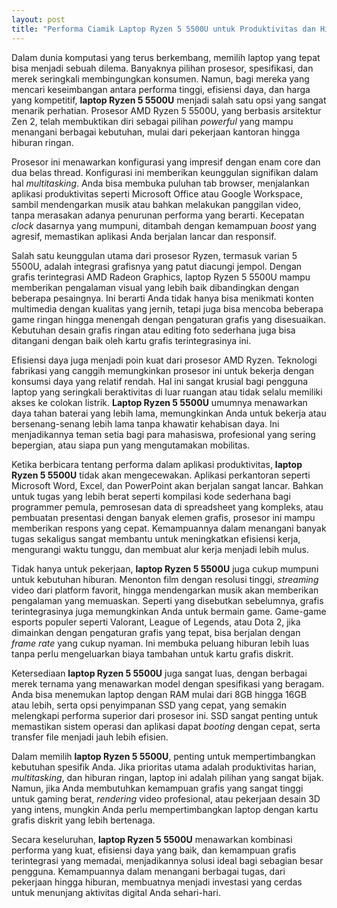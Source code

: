 ```yaml
---
layout: post
title: "Performa Ciamik Laptop Ryzen 5 5500U untuk Produktivitas dan Hiburan"
---
```


Dalam dunia komputasi yang terus berkembang, memilih laptop yang tepat bisa menjadi sebuah dilema. Banyaknya pilihan prosesor, spesifikasi, dan merek seringkali membingungkan konsumen. Namun, bagi mereka yang mencari keseimbangan antara performa tinggi, efisiensi daya, dan harga yang kompetitif, **laptop Ryzen 5 5500U** menjadi salah satu opsi yang sangat menarik perhatian. Prosesor AMD Ryzen 5 5500U, yang berbasis arsitektur Zen 2, telah membuktikan diri sebagai pilihan *powerful* yang mampu menangani berbagai kebutuhan, mulai dari pekerjaan kantoran hingga hiburan ringan.

Prosesor ini menawarkan konfigurasi yang impresif dengan enam core dan dua belas thread. Konfigurasi ini memberikan keunggulan signifikan dalam hal *multitasking*. Anda bisa membuka puluhan tab browser, menjalankan aplikasi produktivitas seperti Microsoft Office atau Google Workspace, sambil mendengarkan musik atau bahkan melakukan panggilan video, tanpa merasakan adanya penurunan performa yang berarti. Kecepatan *clock* dasarnya yang mumpuni, ditambah dengan kemampuan *boost* yang agresif, memastikan aplikasi Anda berjalan lancar dan responsif.

Salah satu keunggulan utama dari prosesor Ryzen, termasuk varian 5 5500U, adalah integrasi grafisnya yang patut diacungi jempol. Dengan grafis terintegrasi AMD Radeon Graphics, laptop Ryzen 5 5500U mampu memberikan pengalaman visual yang lebih baik dibandingkan dengan beberapa pesaingnya. Ini berarti Anda tidak hanya bisa menikmati konten multimedia dengan kualitas yang jernih, tetapi juga bisa mencoba beberapa game ringan hingga menengah dengan pengaturan grafis yang disesuaikan. Kebutuhan desain grafis ringan atau editing foto sederhana juga bisa ditangani dengan baik oleh kartu grafis terintegrasinya ini.

Efisiensi daya juga menjadi poin kuat dari prosesor AMD Ryzen. Teknologi fabrikasi yang canggih memungkinkan prosesor ini untuk bekerja dengan konsumsi daya yang relatif rendah. Hal ini sangat krusial bagi pengguna laptop yang seringkali beraktivitas di luar ruangan atau tidak selalu memiliki akses ke colokan listrik. **Laptop Ryzen 5 5500U** umumnya menawarkan daya tahan baterai yang lebih lama, memungkinkan Anda untuk bekerja atau bersenang-senang lebih lama tanpa khawatir kehabisan daya. Ini menjadikannya teman setia bagi para mahasiswa, profesional yang sering bepergian, atau siapa pun yang mengutamakan mobilitas.

Ketika berbicara tentang performa dalam aplikasi produktivitas, **laptop Ryzen 5 5500U** tidak akan mengecewakan. Aplikasi perkantoran seperti Microsoft Word, Excel, dan PowerPoint akan berjalan sangat lancar. Bahkan untuk tugas yang lebih berat seperti kompilasi kode sederhana bagi programmer pemula, pemrosesan data di spreadsheet yang kompleks, atau pembuatan presentasi dengan banyak elemen grafis, prosesor ini mampu memberikan respons yang cepat. Kemampuannya dalam menangani banyak tugas sekaligus sangat membantu untuk meningkatkan efisiensi kerja, mengurangi waktu tunggu, dan membuat alur kerja menjadi lebih mulus.

Tidak hanya untuk pekerjaan, **laptop Ryzen 5 5500U** juga cukup mumpuni untuk kebutuhan hiburan. Menonton film dengan resolusi tinggi, *streaming* video dari platform favorit, hingga mendengarkan musik akan memberikan pengalaman yang memuaskan. Seperti yang disebutkan sebelumnya, grafis terintegrasinya juga memungkinkan Anda untuk bermain game. Game-game esports populer seperti Valorant, League of Legends, atau Dota 2, jika dimainkan dengan pengaturan grafis yang tepat, bisa berjalan dengan *frame rate* yang cukup nyaman. Ini membuka peluang hiburan lebih luas tanpa perlu mengeluarkan biaya tambahan untuk kartu grafis diskrit.

Ketersediaan **laptop Ryzen 5 5500U** juga sangat luas, dengan berbagai merek ternama yang menawarkan model dengan spesifikasi yang beragam. Anda bisa menemukan laptop dengan RAM mulai dari 8GB hingga 16GB atau lebih, serta opsi penyimpanan SSD yang cepat, yang semakin melengkapi performa superior dari prosesor ini. SSD sangat penting untuk memastikan sistem operasi dan aplikasi dapat *booting* dengan cepat, serta transfer file menjadi jauh lebih efisien.

Dalam memilih **laptop Ryzen 5 5500U**, penting untuk mempertimbangkan kebutuhan spesifik Anda. Jika prioritas utama adalah produktivitas harian, *multitasking*, dan hiburan ringan, laptop ini adalah pilihan yang sangat bijak. Namun, jika Anda membutuhkan kemampuan grafis yang sangat tinggi untuk gaming berat, *rendering* video profesional, atau pekerjaan desain 3D yang intens, mungkin Anda perlu mempertimbangkan laptop dengan kartu grafis diskrit yang lebih bertenaga.

Secara keseluruhan, **laptop Ryzen 5 5500U** menawarkan kombinasi performa yang kuat, efisiensi daya yang baik, dan kemampuan grafis terintegrasi yang memadai, menjadikannya solusi ideal bagi sebagian besar pengguna. Kemampuannya dalam menangani berbagai tugas, dari pekerjaan hingga hiburan, membuatnya menjadi investasi yang cerdas untuk menunjang aktivitas digital Anda sehari-hari.
